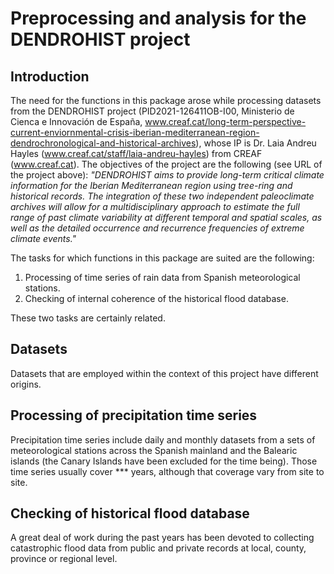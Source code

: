 # Preprocessing and analysis for the DENDROHIST project

## Introduction
The need for the functions in this package arose while processing datasets from the DENDROHIST project (PID2021-126411OB-I00, Ministerio de Cienca e Innovación de España, www.creaf.cat/long-term-perspective-current-enviornmental-crisis-iberian-mediterranean-region-dendrochronological-and-historical-archives), whose IP is Dr. Laia Andreu Hayles (www.creaf.cat/staff/laia-andreu-hayles) from CREAF (www.creaf.cat).
The objectives of the project are the following (see URL of the project above): *"DENDROHIST aims to provide long-term critical climate information for the Iberian Mediterranean region using tree-ring and historical records. The integration of these two independent paleoclimate archives will allow for a multidisciplinary approach to estimate the full range of past climate variability at different temporal and spatial scales, as well as the detailed occurrence and recurrence frequencies of extreme climate events."*

The tasks for which functions in this package are suited are the following:
1. Processing of time series of rain data from Spanish meteorological stations.
2. Checking of internal coherence of the historical flood database.

These two tasks are certainly related. 

## Datasets
Datasets that are employed within the context of this project have different origins.


## Processing of precipitation time series
Precipitation time series include daily and monthly datasets from a sets of meteorological stations across the Spanish mainland and the Balearic islands (the Canary Islands have been excluded for the time being). Those time series usually cover *** years, although that coverage vary from site to site.

## Checking of historical flood database
A great deal of work during the past years has been devoted to collecting catastrophic flood data from public and private records at local, county, province or regional level.

